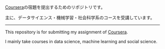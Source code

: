 [Coursera](https://www.coursera.org/)の宿題を提出するためのリポジトリです。

主に、データサイエンス・機械学習・社会科学系のコースを受講しています。

-----------------------------------------

This repository is for submitting my assignment of [Coursera](https://www.coursera.org/).

I mainly take courses in data science, machine learning and social science.

